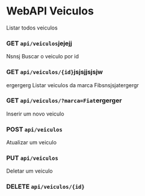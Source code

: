 # WebAPI Veiculos
 
Listar todos veiculos
### GET `api/veiculos`jejejj
Nsnsj
Buscar o veiculo por id
### GET `api/veiculos/{id}`jsjsjjsjsjw
ergergerg
Listar veiculos da marca Fibsnsjsjatergergr
### GET `api/veiculos/?marca=Fiat`ergerger

Inserir um novo veiculo
### POST `api/veiculos`

Atualizar um veiculo
### PUT `api/veiculos`

Deletar um veiculo
### DELETE `api/veiculos/{id}`
